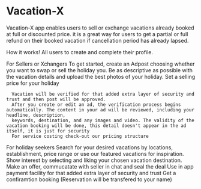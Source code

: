 # Vacation-X
Vacation-X app enables users to sell or exchange vacations already booked at full or discounted price. 
it is a great way for users to get a partial or full refund on their booked vacation if cancellation period has already lapsed.
 
How it works!
   All users  to create and complete their profile.
   
   For Sellers or Xchangers
      To get started, create an Adpost choosing whether you want to swap or sell the holiday you.
      Be as descriptive as possible with the vacation details and upload the best photos of your holiday.
      Set a selling price for your holiday 
   
      Vacation will be verified for that added extra layer of security and trust and then post will be approved.
      After you create or edit an ad, the verification process begins automatically. The content in your ad will be reviewed, including your headline, description,  
      keywords, destination, and any images and video. The validity of the vacation booking will be done, this detail doesn't appear in the ad itself, it is just for security
      For service costing check-out our pricing structure
       
  For holiday seekers
     Search for your desired vacations by locations, establishment, price range or use our featured vacations for inspiration.
     Show interest by selecting and liking your chosen vacation destination. Make an offer, commucatate with seller in chat and seal the deal
     Use in app payment facility for that added extra layer of security and trust
     Get a confiramtion booking (Reservation will be transfered to your name)
     
  
